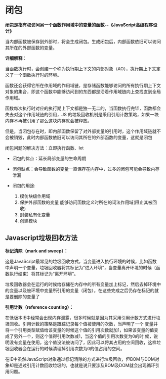 # 闭包

**闭包是指有权访问另一个函数作用域中的变量的函数--《JavaScript高级程序设计》**

当内部函数被保存到外部时，将会生成闭包。生成闭包后，内部函数依旧可以访问其所在的外部函数的变量。


**详细解释：**

当函数执行时，会创建一个称为执行期上下文的内部对象（AO），执行期上下文定义了一个函数执行时的环境。

函数还会获得它所在作用域的作用域链，是存储函数能够访问的所有执行期上下文对象的集合，即这个函数中能够访问到的东西都是沿着作用域链向上查找直到全局作用域。

函数每次执行时对应的执行期上下文都是独一无二的，当函数执行完毕，函数都会失去对这个作用域链的引用，JS 的垃圾回收机制是采用引用计数策略，如果一块内存不再被引用了那么这块内存就会被释放。

但是，当闭包存在时，即内部函数保留了对外部变量的引用时，这个作用域链就不会被销毁，此时内部函数依旧可以访问其所在的外部函数的变量，这就是闭包

闭包问题的解决方法：立即执行函数、let

- 闭包的优点：延长局部变量的生命周期

- 闭包缺点：会导致函数的变量一直保存在内存中，过多的闭包可能会导致内存泄漏

- 闭包的用途:

    1. 模仿块级作用域
    2. 保护外部函数的变量 能够访问函数定义时所在的词法作用域(阻止其被回收)
    3. 封装私有化变量
    4. 创建模块

## Javascript垃圾回收方法

**标记清除（mark and sweep）：**

这是JavaScript最常见的垃圾回收方式，当变量进入执行环境的时候，比如函数中声明一个变量，垃圾回收器将其标记为“进入环境”，当变量离开环境的时候（函数执行结束）将其标记为“离开环境”。

垃圾回收器会在运行的时候给存储在内存中的所有变量加上标记，然后去掉环境中的变量以及被环境中变量所引用的变量（闭包），在这些完成之后仍存在标记的就是要删除的变量了

**引用计数（reference counting）：**

在低版本IE中经常会出现内存泄露，很多时候就是因为其采用引用计数方式进行垃圾回收。引用计数的策略是跟踪记录每个值被使用的次数，当声明了一个 变量并将一个引用类型赋值给该变量的时候这个值的引用次数就加1，如果该变量的值变成了另外一个，则这个值得引用次数减1，当这个值的引用次数变为0的时 候，说明没有变量在使用，这个值没法被访问了，因此可以将其占用的空间回收，这样垃圾回收器会在运行的时候清理掉引用次数为0的值占用的空间。

在IE中虽然JavaScript对象通过标记清除的方式进行垃圾回收，但BOM与DOM对象却是通过引用计数回收垃圾的，也就是说只要涉及BOM及DOM就会出现循环引用问题。

